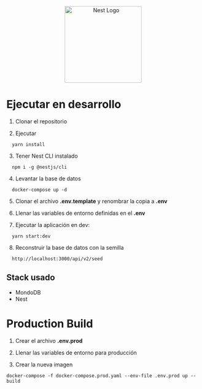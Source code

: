 <p align="center">
  <a href="http://nestjs.com/" target="blank"><img src="https://nestjs.com/img/logo-small.svg" width="200" alt="Nest Logo" /></a>
</p>

# Ejecutar en desarrollo

1. Clonar el repositorio

2. Ejecutar
```
  yarn install
```

3. Tener Nest CLI instalado
```
  npm i -g @nestjs/cli
```

4. Levantar la base de datos
```
  docker-compose up -d
```

5. Clonar el archivo __.env.template__ y renombrar la copia a __.env__

6. Llenar las variables de entorno definidas en el __.env__

7. Ejecutar la aplicación en dev:
```
  yarn start:dev
```

8. Reconstruir la base de datos con la semilla
```
  http://localhost:3000/api/v2/seed
```


## Stack usado
* MondoDB
* Nest

# Production Build
1. Crear el archivo __.env.prod__

2. Llenar las variables de entorno para producción

3. Crear la nueva imagen
```
docker-compose -f docker-compose.prod.yaml --env-file .env.prod up --build
```